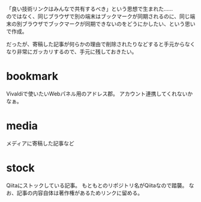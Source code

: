 「良い技術リンクはみんなで共有するべき」という思想で生まれた……<br>
のではなく、同じブラウザで別の端末はブックマークが同期されるのに、同じ端末の別ブラウザでブックマークが同期できないのをどうにかしたい、という思いで作成。

だったが、寄稿した記事が何らかの理由で削除されたりなどすると手元からなくなり非常にガッカリするので、手元に残しておきたい。

# bookmark
Vivaldiで使いたいWebパネル用のアドレス郡。
アカウント連携してくれないかなぁ。

# media
メディアに寄稿した記事など

# stock
Qiitaにストックしている記事。
もともとのリポジトリ名がQiitaなので踏襲。
なお、記事の内容自体は著作権があるためリンクに留める。
